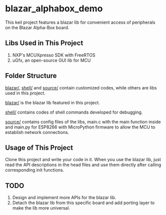 # blazar_alphabox_demo
This keil project features a blazar lib for convenient access of peripherals on the Blazar Alpha-Box board. 

## Libs Used in This Project
1. NXP's MCUXpresso SDK with FreeRTOS
2. uGfx, an open-source GUI lib for MCU

## Folder Structure
[blazar/](https://github.com/laf070810/blazar_alphabox_demo/tree/master/blazar), [shell/](https://github.com/laf070810/blazar_alphabox_demo/tree/master/shell) and [source/](https://github.com/laf070810/blazar_alphabox_demo/tree/master/source) contain customized codes, while others are libs used in this project. 

[blazar/](https://github.com/laf070810/blazar_alphabox_demo/tree/master/blazar) is the blazar lib featured in this project. 

[shell/](https://github.com/laf070810/blazar_alphabox_demo/tree/master/shell) contains codes of shell commands developed for debugging. 

[source/](https://github.com/laf070810/blazar_alphabox_demo/tree/master/source) contains config files of the libs, main.c with the main function inside and main.py for ESP8266 with MicroPython firmware to allow the MCU to establish network connections. 

## Usage of This Project
Clone this project and write your code in it. When you use the blazar lib, just read the API descriptions in the head files and use them directly after calling corresponding init functions. 

## TODO
1. Design and implement more APIs for the blazar lib. 
2. Detach the blazar lib from this specific board and add porting layer to make the lib more universal. 
